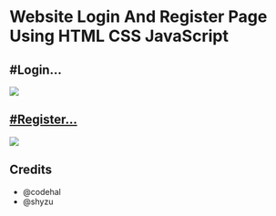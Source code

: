  <h1>Website Login And Register Page Using HTML CSS JavaScript</h1>

  <p align="center">
  <h2>#Login...</h2>
  <a href="https://github.com/amd64fox/SpotX/releases"><img src="https://telegra.ph/file/ec8fc7209491dbfadb2b3.png" />
</p>

<p align="center">        
<h2>#Register...</h2>
      <a href="https://t.me/spotify_windows_mod"><img src="https://telegra.ph/file/81c8ab9efcfbff634e058.png"></a>
    

<h2>Credits</h2>

- @codehal
- @shyzu

